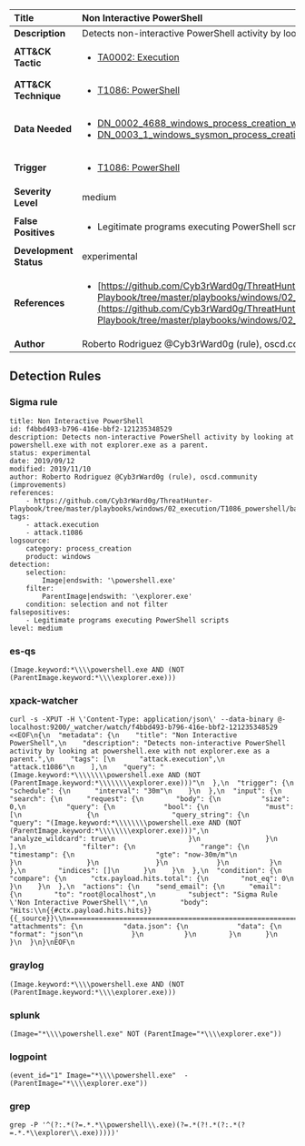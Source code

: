 | Title                    | Non Interactive PowerShell       |
|:-------------------------|:------------------|
| **Description**          | Detects non-interactive PowerShell activity by looking at powershell.exe with not explorer.exe as a parent. |
| **ATT&amp;CK Tactic**    |  <ul><li>[TA0002: Execution](https://attack.mitre.org/tactics/TA0002)</li></ul>  |
| **ATT&amp;CK Technique** | <ul><li>[T1086: PowerShell](https://attack.mitre.org/techniques/T1086)</li></ul>  |
| **Data Needed**          | <ul><li>[DN_0002_4688_windows_process_creation_with_commandline](../Data_Needed/DN_0002_4688_windows_process_creation_with_commandline.md)</li><li>[DN_0003_1_windows_sysmon_process_creation](../Data_Needed/DN_0003_1_windows_sysmon_process_creation.md)</li></ul>  |
| **Trigger**              | <ul><li>[T1086: PowerShell](../Triggers/T1086.md)</li></ul>  |
| **Severity Level**       | medium |
| **False Positives**      | <ul><li>Legitimate programs executing PowerShell scripts</li></ul>  |
| **Development Status**   | experimental |
| **References**           | <ul><li>[https://github.com/Cyb3rWard0g/ThreatHunter-Playbook/tree/master/playbooks/windows/02_execution/T1086_powershell/basic_powershell_execution.md](https://github.com/Cyb3rWard0g/ThreatHunter-Playbook/tree/master/playbooks/windows/02_execution/T1086_powershell/basic_powershell_execution.md)</li></ul>  |
| **Author**               | Roberto Rodriguez @Cyb3rWard0g (rule), oscd.community (improvements) |


## Detection Rules

### Sigma rule

```
title: Non Interactive PowerShell
id: f4bbd493-b796-416e-bbf2-121235348529
description: Detects non-interactive PowerShell activity by looking at powershell.exe with not explorer.exe as a parent.
status: experimental
date: 2019/09/12
modified: 2019/11/10
author: Roberto Rodriguez @Cyb3rWard0g (rule), oscd.community (improvements)
references:
    - https://github.com/Cyb3rWard0g/ThreatHunter-Playbook/tree/master/playbooks/windows/02_execution/T1086_powershell/basic_powershell_execution.md
tags:
    - attack.execution
    - attack.t1086
logsource:
    category: process_creation
    product: windows
detection:
    selection: 
        Image|endswith: '\powershell.exe'
    filter:
        ParentImage|endswith: '\explorer.exe'
    condition: selection and not filter
falsepositives:
    - Legitimate programs executing PowerShell scripts
level: medium

```





### es-qs
    
```
(Image.keyword:*\\\\powershell.exe AND (NOT (ParentImage.keyword:*\\\\explorer.exe)))
```


### xpack-watcher
    
```
curl -s -XPUT -H \'Content-Type: application/json\' --data-binary @- localhost:9200/_watcher/watch/f4bbd493-b796-416e-bbf2-121235348529 <<EOF\n{\n  "metadata": {\n    "title": "Non Interactive PowerShell",\n    "description": "Detects non-interactive PowerShell activity by looking at powershell.exe with not explorer.exe as a parent.",\n    "tags": [\n      "attack.execution",\n      "attack.t1086"\n    ],\n    "query": "(Image.keyword:*\\\\\\\\powershell.exe AND (NOT (ParentImage.keyword:*\\\\\\\\explorer.exe)))"\n  },\n  "trigger": {\n    "schedule": {\n      "interval": "30m"\n    }\n  },\n  "input": {\n    "search": {\n      "request": {\n        "body": {\n          "size": 0,\n          "query": {\n            "bool": {\n              "must": [\n                {\n                  "query_string": {\n                    "query": "(Image.keyword:*\\\\\\\\powershell.exe AND (NOT (ParentImage.keyword:*\\\\\\\\explorer.exe)))",\n                    "analyze_wildcard": true\n                  }\n                }\n              ],\n              "filter": {\n                "range": {\n                  "timestamp": {\n                    "gte": "now-30m/m"\n                  }\n                }\n              }\n            }\n          }\n        },\n        "indices": []\n      }\n    }\n  },\n  "condition": {\n    "compare": {\n      "ctx.payload.hits.total": {\n        "not_eq": 0\n      }\n    }\n  },\n  "actions": {\n    "send_email": {\n      "email": {\n        "to": "root@localhost",\n        "subject": "Sigma Rule \'Non Interactive PowerShell\'",\n        "body": "Hits:\\n{{#ctx.payload.hits.hits}}{{_source}}\\n================================================================================\\n{{/ctx.payload.hits.hits}}",\n        "attachments": {\n          "data.json": {\n            "data": {\n              "format": "json"\n            }\n          }\n        }\n      }\n    }\n  }\n}\nEOF\n
```


### graylog
    
```
(Image.keyword:*\\\\powershell.exe AND (NOT (ParentImage.keyword:*\\\\explorer.exe)))
```


### splunk
    
```
(Image="*\\\\powershell.exe" NOT (ParentImage="*\\\\explorer.exe"))
```


### logpoint
    
```
(event_id="1" Image="*\\\\powershell.exe"  -(ParentImage="*\\\\explorer.exe"))
```


### grep
    
```
grep -P '^(?:.*(?=.*.*\\powershell\\.exe)(?=.*(?!.*(?:.*(?=.*.*\\explorer\\.exe)))))'
```



